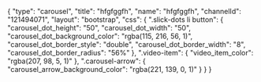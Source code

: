 {
    "type": "carousel",
    "title": "hfgfggfh",
    "name": "hfgfggfh",
    "channelId": "121494071",
    "layout": "bootstrap",
    "css": {
        ".slick-dots li button": {
            "carousel_dot_height": "50",
            "carousel_dot_width": "50",
            "carousel_dot_background_color": "rgba(115, 216, 56, 1)",
            "carousel_dot_border_style": "double",
            "carousel_dot_border_width": "8",
            "carousel_dot_border_radius": "56%"
        },
        ".video-item": {
            "video_item_color": "rgba(207, 98, 5, 1)"
        },
        ".carousel-arrow": {
            "carousel_arrow_background_color": "rgba(221, 139, 0, 1)"
        }
    }
}